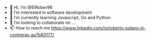 - 👋 Hi, I’m @ElRober96
- 👀 I’m interested in software development
- 🌱 I’m currently learning Javascript, Go and Python
- 💞️ I’m looking to collaborate on ...
- 📫 How to reach me https://www.linkedin.com/in/roberto-solano-iii-contreras-aa7b83177/


